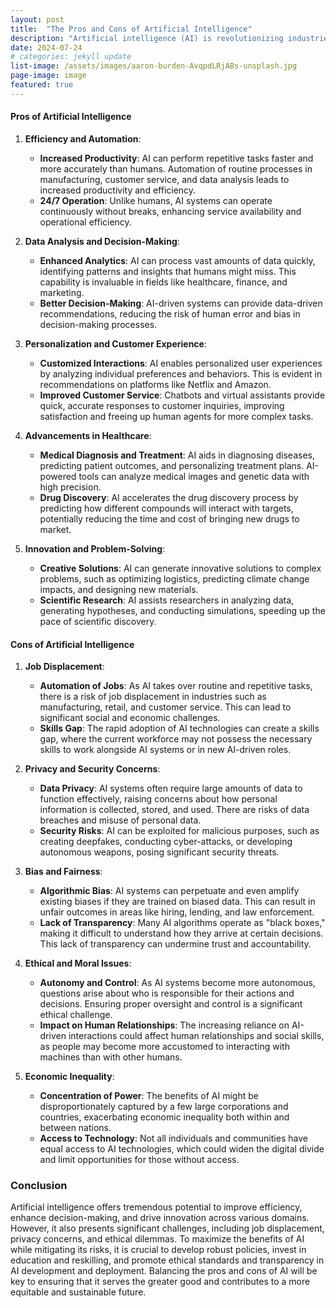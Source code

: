 ```yaml
---
layout: post
title:  "The Pros and Cons of Artificial Intelligence"
description: "Artificial intelligence (AI) is revolutionizing industries and reshaping the future. Its influence spans from everyday conveniences to complex problem-solving in various fields. However, with great power comes great responsibility, and AI presents both opportunities and challenges. Here's a closer look at the pros and cons of AI."
date: 2024-07-24
# categories: jekyll update
list-image: /assets/images/aaron-burden-AvqpdLRjABs-unsplash.jpg
page-image: image
featured: true
---
```

#### Pros of Artificial Intelligence

1. **Efficiency and Automation**:
   - **Increased Productivity**: AI can perform repetitive tasks faster and more accurately than humans. Automation of routine processes in manufacturing, customer service, and data analysis leads to increased productivity and efficiency.
   - **24/7 Operation**: Unlike humans, AI systems can operate continuously without breaks, enhancing service availability and operational efficiency.

2. **Data Analysis and Decision-Making**:
   - **Enhanced Analytics**: AI can process vast amounts of data quickly, identifying patterns and insights that humans might miss. This capability is invaluable in fields like healthcare, finance, and marketing.
   - **Better Decision-Making**: AI-driven systems can provide data-driven recommendations, reducing the risk of human error and bias in decision-making processes.

3. **Personalization and Customer Experience**:
   - **Customized Interactions**: AI enables personalized user experiences by analyzing individual preferences and behaviors. This is evident in recommendations on platforms like Netflix and Amazon.
   - **Improved Customer Service**: Chatbots and virtual assistants provide quick, accurate responses to customer inquiries, improving satisfaction and freeing up human agents for more complex tasks.

4. **Advancements in Healthcare**:
   - **Medical Diagnosis and Treatment**: AI aids in diagnosing diseases, predicting patient outcomes, and personalizing treatment plans. AI-powered tools can analyze medical images and genetic data with high precision.
   - **Drug Discovery**: AI accelerates the drug discovery process by predicting how different compounds will interact with targets, potentially reducing the time and cost of bringing new drugs to market.

5. **Innovation and Problem-Solving**:
   - **Creative Solutions**: AI can generate innovative solutions to complex problems, such as optimizing logistics, predicting climate change impacts, and designing new materials.
   - **Scientific Research**: AI assists researchers in analyzing data, generating hypotheses, and conducting simulations, speeding up the pace of scientific discovery.

#### Cons of Artificial Intelligence

1. **Job Displacement**:
   - **Automation of Jobs**: As AI takes over routine and repetitive tasks, there is a risk of job displacement in industries such as manufacturing, retail, and customer service. This can lead to significant social and economic challenges.
   - **Skills Gap**: The rapid adoption of AI technologies can create a skills gap, where the current workforce may not possess the necessary skills to work alongside AI systems or in new AI-driven roles.

2. **Privacy and Security Concerns**:
   - **Data Privacy**: AI systems often require large amounts of data to function effectively, raising concerns about how personal information is collected, stored, and used. There are risks of data breaches and misuse of personal data.
   - **Security Risks**: AI can be exploited for malicious purposes, such as creating deepfakes, conducting cyber-attacks, or developing autonomous weapons, posing significant security threats.

3. **Bias and Fairness**:
   - **Algorithmic Bias**: AI systems can perpetuate and even amplify existing biases if they are trained on biased data. This can result in unfair outcomes in areas like hiring, lending, and law enforcement.
   - **Lack of Transparency**: Many AI algorithms operate as "black boxes," making it difficult to understand how they arrive at certain decisions. This lack of transparency can undermine trust and accountability.

4. **Ethical and Moral Issues**:
   - **Autonomy and Control**: As AI systems become more autonomous, questions arise about who is responsible for their actions and decisions. Ensuring proper oversight and control is a significant ethical challenge.
   - **Impact on Human Relationships**: The increasing reliance on AI-driven interactions could affect human relationships and social skills, as people may become more accustomed to interacting with machines than with other humans.

5. **Economic Inequality**:
   - **Concentration of Power**: The benefits of AI might be disproportionately captured by a few large corporations and countries, exacerbating economic inequality both within and between nations.
   - **Access to Technology**: Not all individuals and communities have equal access to AI technologies, which could widen the digital divide and limit opportunities for those without access.

### Conclusion

Artificial intelligence offers tremendous potential to improve efficiency, enhance decision-making, and drive innovation across various domains. However, it also presents significant challenges, including job displacement, privacy concerns, and ethical dilemmas. To maximize the benefits of AI while mitigating its risks, it is crucial to develop robust policies, invest in education and reskilling, and promote ethical standards and transparency in AI development and deployment. Balancing the pros and cons of AI will be key to ensuring that it serves the greater good and contributes to a more equitable and sustainable future.
